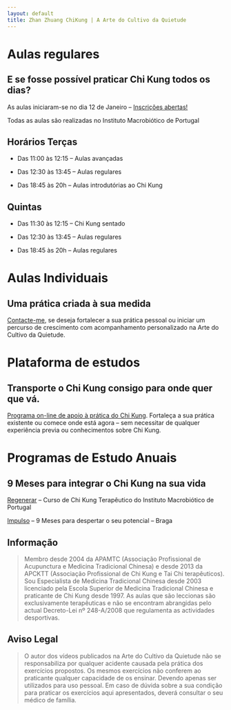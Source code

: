 ```yaml
---
layout: default 
title: Zhan Zhuang ChiKung | A Arte do Cultivo da Quietude
---
```

# Aulas regulares

## E se fosse possível praticar Chi Kung todos os dias?

As aulas iniciaram-se no dia 12 de Janeiro – [Inscrições abertas!](/aulas.html)

Todas as aulas são realizadas no Instituto Macrobiótico de Portugal

## Horários Terças

+ Das 11:00 às 12:15 – Aulas avançadas

+ Das 12:30 às 13:45 – Aulas regulares

+ Das 18:45 às 20h – Aulas introdutórias ao Chi Kung

## Quintas

+ Das 11:30 às 12:15 – Chi Kung sentado

+ Das 12:30 às 13:45 – Aulas regulares

+ Das 18:45 às 20h – Aulas regulares

# Aulas Individuais

## Uma prática criada à sua medida

[Contacte-me](/contacto.html), se deseja fortalecer a sua prática pessoal ou iniciar um percurso de crescimento com acompanhamento personalizado na Arte do Cultivo da Quietude.

# Plataforma de estudos

## Transporte o Chi Kung consigo para onde quer que vá.

[Programa on-line de apoio à prática do Chi Kung](http://dojo.pt). Fortaleça a sua prática existente ou comece onde está agora – sem necessitar de qualquer experiência previa ou conhecimentos sobre Chi Kung.

# Programas de Estudo Anuais

## 9 Meses para integrar o Chi Kung na sua vida

[Regenerar](http://regenerar.org) – Curso de Chi Kung Terapêutico do Instituto Macrobiótico de Portugal

[Impulso](http://criarimpulso.com) – 9 Meses para despertar o seu potencial – Braga

## Informação

>Membro desde 2004 da APAMTC (Associação Profissional de Acupunctura e Medicina Tradicional Chinesa) e desde 2013 da APCKTT (Associação Profissional de Chi Kung e Tai Chi terapêuticos). Sou Especialista de Medicina Tradicional Chinesa desde 2003 licenciado pela Escola Superior de Medicina Tradicional Chinesa e praticante de Chi Kung desde 1997. As aulas que são leccionas são exclusivamente terapêuticas e não se encontram abrangidas pelo actual Decreto-Lei nº 248-A/2008 que regulamenta as actividades desportivas.

## Aviso Legal

>O autor dos vídeos publicados na Arte do Cultivo da Quietude não se responsabiliza por qualquer acidente causada pela prática dos exercícios propostos. Os mesmos exercícios não conferem ao praticante qualquer capacidade de os ensinar. Devendo apenas ser utilizados para uso pessoal. Em caso de dúvida sobre a sua condição para praticar os exercícios aqui apresentados, deverá consultar o seu médico de família.